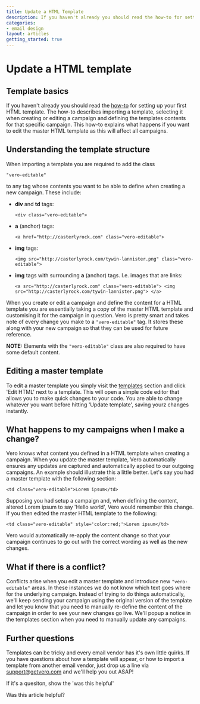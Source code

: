 ```yaml
---
title: Update a HTML Template
description: If you haven't already you should read the how-to for setting up your first HTML template. The how-to describes importing a template, selecting it when creating or editing a campaign and defining the templates contents for that specific campaign. This how-to explains what happens if you want to edit the master HTML template as this will affect all campaigns.
categories:
- email design
layout: articles
getting_started: true
---
```


# Update a HTML template

## Template basics

If you haven't already you should read the [how-to](html-email-templates) for setting up your first HTML template. The how-to describes importing a template, selecting it when creating or editing a campaign and defining the templates contents for that specific campaign. This how-to explains what happens if you want to edit the master HTML template as this will affect all campaigns.

## Understanding the template structure

When importing a template you are required to add the class

`"vero-editable"`

to any tag whose contents you want to be able to define when creating a new campaign. These include:

- **div** and **td** tags:

  `<div class="vero-editable">`

- **a** (anchor) tags:

  `<a href="http://casterlyrock.com" class="vero-editable">`

- **img** tags:

  `<img src="http://casterlyrock.com/tywin-lannister.png" class="vero-editable">`

- **img** tags with surrounding **a** (anchor) tags. I.e. images that are links:

  `<a src="http://casterlyrock.com" class="vero-editable">
  <img src="http://casterlyrock.com/tywin-lannister.png">
  </a>`

When you create or edit a campaign and define the content for a HTML template you are essentially taking a copy of the master HTML template and customising it for the campaign in question. Vero is pretty smart and takes note of every change you make to a `"vero-editable"` tag. It stores these along with your new campaign so that they can be used for future reference.

**NOTE:**
Elements with the `"vero-editable"` class are also required to have some default content.

## Editing a master template

To edit a master template you simply visit the [templates](http://www.getvero.com/templates) section and click 'Edit HTML' next to a template. This will open a simple code editor that allows you to make quick changes to your code. You are able to change whatever you want before hitting 'Update template', saving yourz changes instantly.

## What happens to my campaigns when I make a change?

Vero knows what content you defined in a HTML template when creating a campaign. When you update the master template, Vero automatically ensures any updates are captured and automatically applied to our outgoing campaigns. An example should illustrate this a little better. Let's say you had a master template with the following section:

`<td class="vero-editable">Lorem ipsum</td>`

Supposing you had setup a campaign and, when defining the content, altered Lorem ipsum to say 'Hello world', Vero would remember this change. If you then edited the master HTML template to the following:

`<td class="vero-editable" style='color:red;'>Lorem ipsum</td>`

Vero would automatically re-apply the content change so that your campaign continues to go out with the correct wording as well as the new changes.

## What if there is a conflict?

Conflicts arise when you edit a master template and introduce new `"vero-editable"` areas. In these instances we do not know which text goes where for the underlying campaign. Instead of trying to do things automatically, we'll keep sending your campaign using the original version of the template and let you know that you need to manually re-define the content of the campaign in order to see your new changes go live. We'll popup a notice in the templates section when you need to manually update any campaigns.

## Further questions

Templates can be tricky and every email vendor has it's own little quirks. If you have questions about how a template will appear, or how to import a template from another email vendor, just drop us a line via [support@getvero.com](mailto:support@getvero.com) and we'll help you out ASAP!

If it's a quesiton, show the 'was this helpful'

Was this article helpful?


